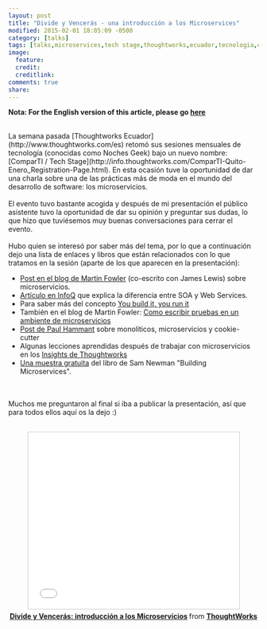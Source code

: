 ```yaml
---
layout: post
title: "Divide y Vencerás - una introducción a los Microservices"
modified: 2015-02-01 18:05:09 -0500
category: [talks]
tags: [talks,microservices,tech stage,thoughtworks,ecuador,tecnologia,comparTI]
image:
  feature:
  credit:
  creditlink:
comments: true
share:
---
```


<strong>Nota: For the English version of this article, please go  [here](http://maria-gomez.me/talks/divide-and-conquer-an-introduction-to-microservices/)</strong>

<br/>
La semana pasada [Thoughtworks Ecuador](http://www.thoughtworks.com/es) retomó sus sesiones mensuales de tecnología (conocidas como Noches Geek) bajo un nuevo nombre: [ComparTI / Tech Stage](http://info.thoughtworks.com/ComparTI-Quito-Enero_Registration-Page.html). En esta ocasión tuve la oportunidad de dar una charla sobre una de las prácticas más de moda en el mundo del desarrollo de software: los microservicios.
<br/><br/>
El evento tuvo bastante acogida y después de mi presentación el público asistente tuvo la oportunidad de dar su opinión y preguntar sus dudas, lo que hizo que tuviésemos muy buenas conversaciones para cerrar el evento.
<br/><br/>
Hubo quien se interesó por saber más del tema, por lo que a continuación dejo una lista de enlaces y libros que están relacionados con lo que tratamos en la sesión (aparte de los que aparecen en la presentación):

  * [Post en el blog de Martin Fowler](http://martinfowler.com/articles/microservices.html) (co-escrito con James Lewis) sobre microservicios.
  * [Artículo en InfoQ](http://www.infoq.com/news/2007/07/soa-ws-relation) que explica la diferencia entre SOA y Web Services.
  * Para saber más del concepto [You build it, you run it](https://www.safaribooksonline.com/library/view/programming-amazon-ec2/9781449303617/ch01s03.html)
  * También en el blog de Martin Fowler: [Como escribir pruebas en un ambiente de microservicios](http://martinfowler.com/articles/microservice-testing/)
  * [Post de Paul Hammant](http://paulhammant.com/2014/12/07/moniliths-cookiecutters-or-microservices/) sobre monolíticos, microservicios y cookie-cutter
  * Algunas lecciones aprendidas después de trabajar con microservicios en los [Insights de Thoughtworks](http://www.thoughtworks.com/insights/blog/microservices-lessons-frontline)
  * [Una muestra gratuita](http://nginx.com/resources/library/oreilly-building-microservices/) del libro de Sam Newman "Building Microservices".

<br/><br/>
Muchos me preguntaron al final si iba a publicar la presentación, así que para todos ellos aquí os la dejo :)
<br/><br/>

<div style="text-align:center;">
  <iframe src="//www.slideshare.net/slideshow/embed_code/44914497" width="425" height="355" frameborder="0" marginwidth="0" marginheight="0" scrolling="no" style="border:1px solid #CCC; border-width:1px; margin-bottom:5px; max-width: 100%;" allowfullscreen> </iframe> <div style="margin-bottom:5px"> <strong> <a href="//www.slideshare.net/ThoughtWorks/microservicios" title="Divide y Vencerás: introducción a los Microservicios" target="_blank">Divide y Vencerás: introducción a los Microservicios</a> </strong> from <strong><a href="//www.slideshare.net/ThoughtWorks" target="_blank">ThoughtWorks</a></strong> </div>
</div>
